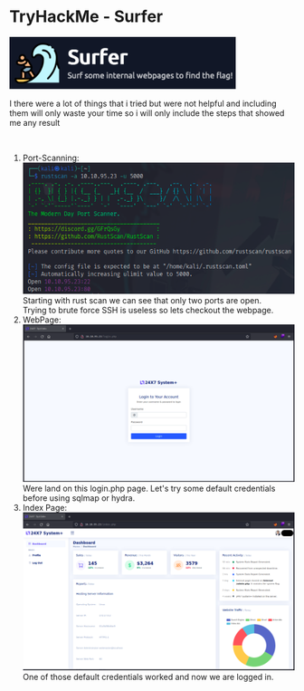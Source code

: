 <h1>TryHackMe - Surfer</h1>
<img src="./img/logo.png" alt="logo" width="400">
<p>I there were a lot of things that i tried but were not helpful and including them will only waste your time so i will only include the steps that showed me any result</p>
<br>
<ol>
    <li>
        Port-Scanning:<br>
        <img src="./img/rustscan.png" alt="rustscan" width="500"><br>
        Starting with rust scan we can see that only two ports are open.<br>
        Trying to brute force SSH is useless so lets checkout the webpage.
    </li>
    <li>
        WebPage:<br>
        <img src="./img/web-page.png" alt="web-page" width="500"><br>
        Were land on this login.php page. Let's try some default credentials before using sqlmap or hydra.<br>
    </li>
    <li>
        Index Page:<br>
        <img src="./img/index-page.png" alt="index-page" width="500"><br>
        One of those default credentials worked and now we are logged in.
    </li>
</ol>